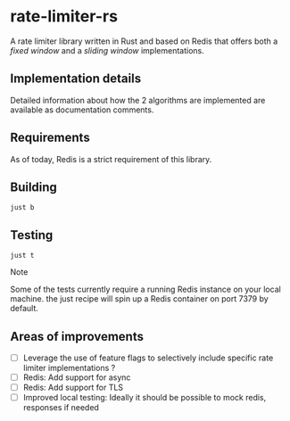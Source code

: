 # rate-limiter-rs

A rate limiter library written in Rust and based on Redis that offers
both a _fixed window_ and a _sliding window_ implementations.

## Implementation details

Detailed information about how the 2 algorithms are implemented are
available as documentation comments.

## Requirements

As of today, Redis is a strict requirement of this library.

## Building

```shell
just b
```

## Testing

```shell
just t
```

> [!NOTE]  
> Some of the tests currently require a running Redis instance on your local machine.
> the just recipe will spin up a Redis container on port 7379 by default.

## Areas of improvements

- [ ] Leverage the use of feature flags to selectively include specific
rate limiter implementations ?
- [ ] Redis: Add support for async
- [ ] Redis: Add support for TLS
- [ ] Improved local testing: Ideally it should be possible to mock redis,
responses if needed
